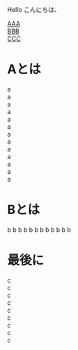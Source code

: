 Hello
こんにちは、

[AAA](#aaaaa)  
[BBB](#bbbbb)  
[CCC](#最後に)  


<h1 id="aaaaa">Aとは</h1>

a  
a  
a  
a  
a  
a  
a  
a  
a  
a  
a  
a  
a  


<h1 id="bbbbb">Bとは</h1>

b
b
b
b
b
b
b
b
b
b
b
b


# 最後に

c  
c  
c  
c  
c  
c  
c  
c  
c  
